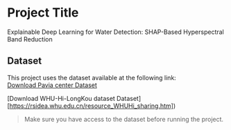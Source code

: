 # Project Title

Explainable Deep Learning for Water Detection: SHAP-Based Hyperspectral Band
Reduction

## Dataset

This project uses the dataset available at the following link:  
[Download Pavia center Dataset]([https://www.ehu.eus/ccwintco/index.php/Hyperspectral_Remote_Sensing_Scenes])

[Download WHU-Hi-LongKou dataset Dataset][https://rsidea.whu.edu.cn/resource_WHUHi_sharing.htm])

> Make sure you have access to the dataset before running the project.
